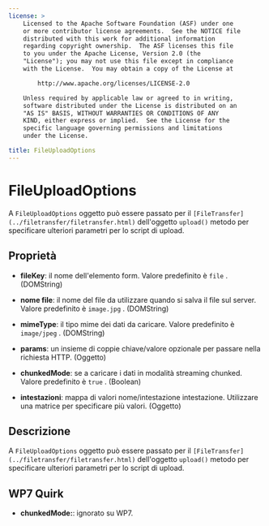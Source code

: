 ```yaml
---
license: >
    Licensed to the Apache Software Foundation (ASF) under one
    or more contributor license agreements.  See the NOTICE file
    distributed with this work for additional information
    regarding copyright ownership.  The ASF licenses this file
    to you under the Apache License, Version 2.0 (the
    "License"); you may not use this file except in compliance
    with the License.  You may obtain a copy of the License at

        http://www.apache.org/licenses/LICENSE-2.0

    Unless required by applicable law or agreed to in writing,
    software distributed under the License is distributed on an
    "AS IS" BASIS, WITHOUT WARRANTIES OR CONDITIONS OF ANY
    KIND, either express or implied.  See the License for the
    specific language governing permissions and limitations
    under the License.

title: FileUploadOptions
---
```


# FileUploadOptions

A `FileUploadOptions` oggetto può essere passato per il `[FileTransfer](../filetransfer/filetransfer.html)` dell'oggetto `upload()` metodo per specificare ulteriori parametri per lo script di upload.

## Proprietà

*   **fileKey**: il nome dell'elemento form. Valore predefinito è `file` . (DOMString)

*   **nome file**: il nome del file da utilizzare quando si salva il file sul server. Valore predefinito è `image.jpg` . (DOMString)

*   **mimeType**: il tipo mime dei dati da caricare. Valore predefinito è `image/jpeg` . (DOMString)

*   **params**: un insieme di coppie chiave/valore opzionale per passare nella richiesta HTTP. (Oggetto)

*   **chunkedMode**: se a caricare i dati in modalità streaming chunked. Valore predefinito è `true` . (Boolean)

*   **intestazioni**: mappa di valori nome/intestazione intestazione. Utilizzare una matrice per specificare più valori. (Oggetto)

## Descrizione

A `FileUploadOptions` oggetto può essere passato per il `[FileTransfer](../filetransfer/filetransfer.html)` dell'oggetto `upload()` metodo per specificare ulteriori parametri per lo script di upload.

## WP7 Quirk

*   **chunkedMode:**: ignorato su WP7.